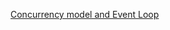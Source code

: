 [Concurrency model and Event Loop](https://developer.mozilla.org/en-US/docs/Web/JavaScript/EventLoop)

